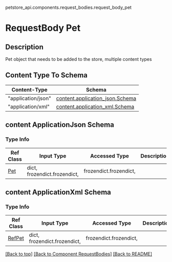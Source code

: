 petstore_api.components.request_bodies.request_body_pet
# RequestBody Pet

## Description
Pet object that needs to be added to the store, multiple content types

## Content Type To Schema
Content-Type | Schema
------------ | -------
"application/json" | [content.application_json.Schema](#content-applicationjson-schema)
"application/xml" | [content.application_xml.Schema](#content-applicationxml-schema)

## content ApplicationJson Schema

### Type Info
Ref Class | Input Type | Accessed Type | Description
--------- | ---------- | ------------- | ------------
[Pet](../../components/schemas/pet.md#pet) | dict, frozendict.frozendict,  | frozendict.frozendict,  |
## content ApplicationXml Schema

### Type Info
Ref Class | Input Type | Accessed Type | Description
--------- | ---------- | ------------- | ------------
[RefPet](../../components/schemas/ref_pet.md#ref_pet) | dict, frozendict.frozendict,  | frozendict.frozendict,  |

[[Back to top]](#top) [[Back to Component RequestBodies]](../../../README.md#Component-RequestBodies) [[Back to README]](../../../README.md)
